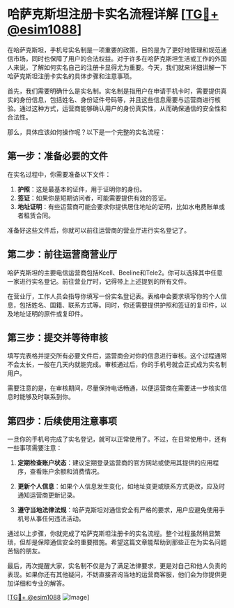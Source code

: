 # 哈萨克斯坦注册卡实名流程详解 [[TG💪+ @esim1088](https://t.me/s/esim1088)]

在哈萨克斯坦，手机号实名制是一项重要的政策，目的是为了更好地管理和规范通信市场，同时也保障了用户的合法权益。对于许多在哈萨克斯坦生活或工作的外国人来说，了解如何实名自己的注册卡显得尤为重要。今天，我们就来详细讲解一下哈萨克斯坦注册卡实名的具体步骤和注意事项。

首先，我们需要明确什么是实名制。实名制是指用户在申请手机卡时，需要提供真实的身份信息，包括姓名、身份证件号码等，并且这些信息需要与运营商进行核验。通过这种方式，运营商能够确认用户的身份真实性，从而确保通信的安全性和合法性。

那么，具体应该如何操作呢？以下是一个完整的实名流程：

## 第一步：准备必要的文件

在实名过程中，你需要准备以下文件：
1. **护照**：这是最基本的证件，用于证明你的身份。
2. **签证**：如果你是短期访问者，可能需要提供有效的签证。
3. **地址证明**：有些运营商可能会要求你提供居住地址的证明，比如水电费账单或者租赁合同。

准备好这些文件后，你就可以前往运营商的营业厅进行实名登记了。

## 第二步：前往运营商营业厅

哈萨克斯坦的主要电信运营商包括Kcell、Beeline和Tele2。你可以选择其中任意一家进行实名登记。前往营业厅时，记得带上上述提到的所有文件。

在营业厅，工作人员会指导你填写一份实名登记表。表格中会要求填写你的个人信息，包括姓名、国籍、联系方式等。同时，你还需要提供护照和签证的复印件，以及地址证明的原件或复印件。

## 第三步：提交并等待审核

填写完表格并提交所有必要文件后，运营商会对你的信息进行审核。这个过程通常不会太长，一般在几天内就能完成。审核通过后，你的手机号就会正式成为实名制用户。

需要注意的是，在审核期间，尽量保持电话畅通，以便运营商在需要进一步核实信息时能够及时联系到你。

## 第四步：后续使用注意事项

一旦你的手机号完成了实名登记，就可以正常使用了。不过，在日常使用中，还有一些事项需要注意：

1. **定期检查账户状态**：建议定期登录运营商的官方网站或使用其提供的应用程序，查看账户余额和消费情况。
   
2. **更新个人信息**：如果个人信息发生变化，如地址变更或联系方式更改，应及时通知运营商更新记录。

3. **遵守当地法律法规**：哈萨克斯坦对通信安全有严格的要求，用户应避免使用手机号从事任何违法活动。

通过以上步骤，你就完成了哈萨克斯坦注册卡的实名流程。整个过程虽然稍显繁琐，但却是保障通信安全的重要措施。希望这篇文章能帮助到那些正在为实名问题苦恼的朋友。

最后，再次提醒大家，实名制不仅是为了满足法律要求，更是对自己和他人负责的表现。如果你还有其他疑问，不妨直接咨询当地的运营商客服，他们会为你提供更加详细和专业的解答。

[[TG💪+ @esim1088](https://t.me/s/esim1088) ![Image](https://i.postimg.cc/4NQfJmqS/Snipaste-2025-05-13-00-14-12.png)]
